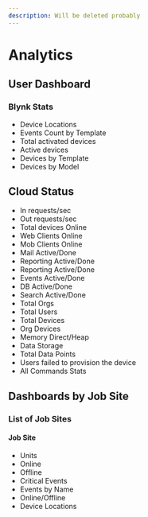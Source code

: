```yaml
---
description: Will be deleted probably
---
```


# Analytics

## User Dashboard

### Blynk Stats

* Device Locations
* Events Count by Template
* Total activated devices
* Active devices
* Devices by Template
* Devices by Model

## Cloud Status

* In requests/sec
* Out requests/sec
* Total devices Online
* Web Clients Online
* Mob Clients Online
* Mail Active/Done
* Reporting Active/Done
* Reporting Active/Done
* Events Active/Done
* DB Active/Done
* Search Active/Done
* Total Orgs
* Total Users
* Total Devices
* Org Devices
* Memory Direct/Heap
* Data Storage
* Total Data Points
* Users failed to provision the device
* All Commands Stats

## Dashboards by Job Site

### List of Job Sites

#### Job Site

* Units
* Online
* Offline
* Critical Events
* Events by Name
* Online/Offline
* Device Locations

